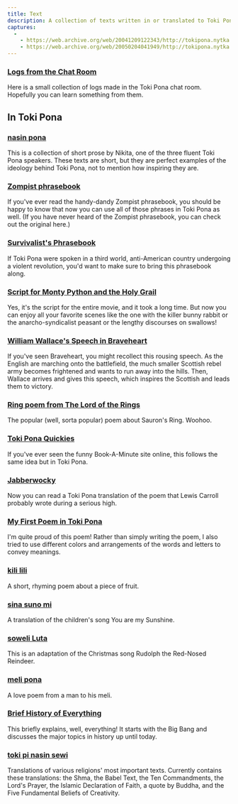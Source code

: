 ```yaml
---
title: Text
description: A collection of texts written in or translated to Toki Pona
captures:
  -
    - https://web.archive.org/web/20041209122343/http://tokipona.nytka.org:80/text/text.html
    - https://web.archive.org/web/20050204041949/http://tokipona.nytka.org:80/text/text.html
---
```


### [Logs from the Chat Room](/text/chat)
Here is a small collection of logs made in the Toki Pona chat room. Hopefully you can learn something from them.

## In Toki Pona

### [nasin pona](/_others/nikita/intro)
This is a collection of short prose by Nikita, one of the three fluent Toki Pona speakers. These texts are short, but they are perfect examples of the ideology behind Toki Pona, not to mention how inspiring they are.

### [Zompist phrasebook](/text/zompist)
If you've ever read the handy-dandy Zompist phrasebook, you should be happy to know that now you can use all of those phrases in Toki Pona as well. (If you have never heard of the Zompist phrasebook, you can check out the original here.)

### [Survivalist's Phrasebook](/text/survive)
If Toki Pona were spoken in a third world, anti-American country undergoing a violent revolution, you'd want to make sure to bring this phrasebook along.

### [Script for Monty Python and the Holy Grail](/text/mphg)
Yes, it's the script for the entire movie, and it took a long time. But now you can enjoy all your favorite scenes like the one with the killer bunny rabbit or the anarcho-syndicalist peasant or the lengthy discourses on swallows!

### [William Wallace's Speech in Braveheart](/text/braveheart)
If you've seen Braveheart, you might recollect this rousing speech. As the English are marching onto the battlefield, the much smaller Scottish rebel army becomes frightened and wants to run away into the hills. Then, Wallace arrives and gives this speech, which inspires the Scottish and leads them to victory.

### [Ring poem from The Lord of the Rings](/text/ring)
The popular (well, sorta popular) poem about Sauron's Ring. Woohoo.

### [Toki Pona Quickies](/text/quickies)
If you've ever seen the funny Book-A-Minute site online, this follows the same idea but in Toki Pona.

### [Jabberwocky](/text/jabberwock)
Now you can read a Toki Pona translation of the poem that Lewis Carroll probably wrote during a serious high.

### [My First Poem in Toki Pona](/text/lape)
I'm quite proud of this poem! Rather than simply writing the poem, I also tried to use different colors and arrangements of the words and letters to convey meanings.

### [kili lili](/text/kili)
A short, rhyming poem about a piece of fruit.

### [sina suno mi](/text/sun)
A translation of the children's song You are my Sunshine.

### [soweli Luta](/text/rudolph)
This is an adaptation of the Christmas song Rudolph the Red-Nosed Reindeer.

### [meli pona](/text/meli)
A love poem from a man to his meli.

### [Brief History of Everything](/text/hista)
This briefly explains, well, everything! It starts with the Big Bang and discusses the major topics in history up until today.

### [toki pi nasin sewi](/text/tokisewi)
Translations of various religions' most important texts. Currently contains these translations: the Shma, the Babel Text, the Ten Commandments, the Lord's Prayer, the Islamic Declaration of Faith, a quote by Buddha, and the Five Fundamental Beliefs of Creativity.


